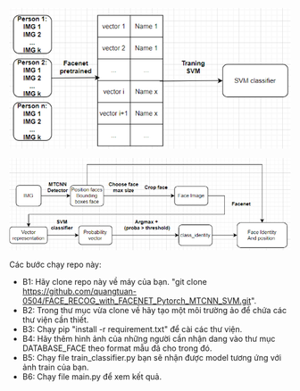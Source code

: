 


![img_2.png](img_2.png)

![img.png](img.png)

Các bước chạy repo này:
- B1: Hãy clone repo này về máy của bạn.
"git clone https://github.com/quangtuan-0504/FACE_RECOG_with_FACENET_Pytorch_MTCNN_SVM.git".
- B2: Trong thư mục vừa clone về hãy tạo một môi trường ảo để chứa các thư viện cần thiết.
- B3: Chạy pip "install -r requirement.txt" để cài các thư viện.
- B4: Hãy thêm hình ảnh của những người cần nhận dang vào thư mục DATABASE_FACE theo format mẫu đã cho trong đó.
- B5: Chạy file train_classifier.py bạn sẽ nhận được model tương ứng với ảnh train của bạn.
- B6: Chạy file main.py để xem kết quả.
